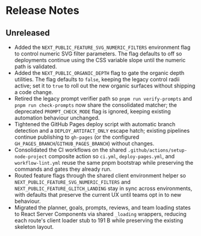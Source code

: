 # Release Notes

## Unreleased

- Added the `NEXT_PUBLIC_FEATURE_SVG_NUMERIC_FILTERS` environment flag to control numeric SVG filter parameters. The flag defaults to off so deployments continue using the CSS variable slope until the numeric path is validated.
- Added the `NEXT_PUBLIC_ORGANIC_DEPTH` flag to gate the organic depth utilities. The flag defaults to `false`, keeping the legacy control radii active; set it to `true` to roll out the new organic surfaces without shipping a code change.
- Retired the legacy prompt verifier path so `pnpm run verify-prompts` and `pnpm run check-prompts` now share the consolidated matcher; the deprecated `PROMPT_CHECK_MODE` flag is ignored, keeping existing automation behaviour unchanged.
- Tightened the GitHub Pages deploy script with automatic branch detection and a `DEPLOY_ARTIFACT_ONLY` escape hatch; existing pipelines continue publishing to `gh-pages` (or the configured `GH_PAGES_BRANCH`/`GITHUB_PAGES_BRANCH`) without changes.
- Consolidated the CI workflows on the shared `.github/actions/setup-node-project` composite action so `ci.yml`, `deploy-pages.yml`, and `workflow-lint.yml` reuse the same pnpm bootstrap while preserving the commands and gates they already run.
- Routed feature flags through the shared client environment helper so `NEXT_PUBLIC_FEATURE_SVG_NUMERIC_FILTERS` and `NEXT_PUBLIC_FEATURE_GLITCH_LANDING` stay in sync across environments, with defaults that preserve the current UX until teams opt in to new behaviour.
- Migrated the planner, goals, prompts, reviews, and team loading states to React Server Components via shared `_loading` wrappers, reducing each route's client loader stub to 191 B while preserving the existing skeleton layout.

